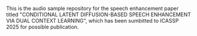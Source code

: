 This is the audio sample repository for the speech enhancement paper titled "CONDITIONAL LATENT DIFFUSION-BASED SPEECH ENHANCEMENT VIA DUAL CONTEXT LEARNING", which has been sumbitted to ICASSP 2025 for possible publication.
